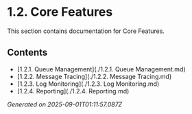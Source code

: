# 1.2. Core Features

This section contains documentation for Core Features.

## Contents

- [1.2.1. Queue Management](./1.2.1. Queue Management.md)
- [1.2.2. Message Tracing](./1.2.2. Message Tracing.md)
- [1.2.3. Log Monitoring](./1.2.3. Log Monitoring.md)
- [1.2.4. Reporting](./1.2.4. Reporting.md)

*Generated on 2025-09-01T01:11:57.087Z*
